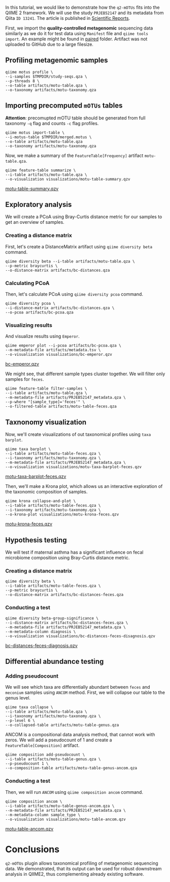 In this tutorial, we would like to demonstrate how the `q2-mOTUs` fits into the QIIME 2 framework. We will use the study `PRJEB52147` and its metadata from Qiita `ID 13241`. The article is published in [Scientific Reports](https://www.nature.com/articles/s41598-022-10276-y).

First, we import the **quality-controlled metagenomic** sequencing data similarly as we do it for test data using `Manifest` file and `qiime tools import`. An example might be found in [paired](https://github.com/motu-tool/q2-mOTUs/tree/main/q2_motus/tests/data/paired) folder. Artifact was not uploaded to GitHub due to a large filesize. 

## Profiling metagenomic samples

```
qiime motus profile \
--i-samples $TMPDIR/study-seqs.qza \
--p-threads 8 \
--o-table artifacts/motu-table.qza \
--o-taxonomy artifacts/motu-taxonomy.qza
``` 

## Importing precomputed `mOTUs` tables
**Attention**: precomupted mOTU table should be generated from full taxonomy `-q` flag and counts `-c` flag profiles.

``` 
qiime motus import-table \
--i-motus-table $TMPDIR/merged.motus \
--o-table artifacts/motu-table.qza
--o-taxonomy artifacts/motu-taxonomy.qza
```

Now, we make a summary of the `FeatureTable[Frequency]` artifact `motu-table.qza`. 
```
qiime feature-table summarize \
--i-table artifacts/motu-table.qza \
--o-visualization visualizations/motu-table-summary.qzv
```

[motu-table-summary.qzv](https://view.qiime2.org/visualization/?type=html&src=https%3A%2F%2Fdl.dropbox.com%2Fs%2Fvsedg96hb6uayjw%2Fmotu-table-summary.qzv%3Fdl%3D1)

## Exploratory analysis 

We will create a PCoA using Bray-Curtis distance metric for our samples to get an overview of samples. 
### Creating a distance matrix
First, let's create a DistanceMatrix artifact using `qiime diversity beta` command. 

```
qiime diversity beta --i-table artifacts/motu-table.qza \
--p-metric braycurtis \
--o-distance-matrix artifacts/bc-distances.qza
```

### Calculating PCoA

Then, let's calculate PCoA using `qiime diversity pcoa` command. 

```
qiime diversity pcoa \
--i-distance-matrix artifacts/bc-distances.qza \
--o-pcoa artifacts/bc-pcoa.qza
```

### Visualizing results
And visualize results using `Emperor`. 

```
qiime emperor plot --i-pcoa artifacts/bc-pcoa.qza \
--m-metadata-file artifacts/metadata.tsv \
--o-visualization visualizations/bc-emperor.qzv
```

[bc-emperor.qzv](https://view.qiime2.org/visualization/?type=html&src=https%3A%2F%2Fdl.dropbox.com%2Fs%2F7tsb7mrhfxq1ztf%2Fbc-emperor.qzv%3Fdl%3D1)

We might see, that different sample types cluster together. We will filter only samples for `feces`. 
    
```
qiime feature-table filter-samples \
--i-table artifacts/motu-table.qza \
--m-metadata-file artifacts/PRJEB52147_metadata.qza \
--p-where "[sample_type]='feces'" \
--o-filtered-table artifacts/motu-table-feces.qza
```

## Taxnonomy visualization
Now, we'll create visualizations of out taxonomical profiles using `taxa barplot`.

```
qiime taxa barplot \
--i-table artifacts/motu-table-feces.qza \
--i-taxonomy artifacts/motu-taxonomy.qza \
--m-metadata-file artifacts/PRJEB52147_metadata.qza \
--o-visualization visualizations/motu-taxa-barplot-feces.qzv
```

[motu-taxa-barplot-feces.qzv](https://view.qiime2.org/visualization/?type=html&src=https%3A%2F%2Fdl.dropbox.com%2Fs%2Frtz0klfpvbsxsfj%2Fmotu-taxa-barplot-feces.qzv%3Fdl%3D1)


Then, we'll make a Krona plot, which allows us an interactive exploration of the taxonomic composition of samples.  

```
qiime krona collapse-and-plot \
--i-table artifacts/motu-table-feces.qza \
--i-taxonomy artifacts/motu-taxonomy.qza \
--o-krona-plot visualizations/motu-krona-feces.qzv
```

[motu-krona-feces.qzv](https://view.qiime2.org/visualization/?type=html&src=https%3A%2F%2Fdl.dropbox.com%2Fs%2F51kurmw326jxjie%2Fmotu-krona-feces.qzv%3Fdl%3D1)


## Hypothesis testing 

We will test if maternal asthma has a significant influence on fecal microbiome composition using Bray-Curtis distance metric. 
### Creating a distance matrix

```
qiime diversity beta \
--i-table artifacts/motu-table-feces.qza \
--p-metric braycurtis \
--o-distance-matrix artifacts/bc-distances-feces.qza
```
### Conducting a test
```
qiime diversity beta-group-significance \
--i-distance-matrix artifacts/bc-distances-feces.qza \
--m-metadata-file artifacts/PRJEB52147_metadata.qza \
--m-metadata-column diagnosis \
--o-visualization visualizations/bc-distances-feces-disagnosis.qzv
```

[bc-distances-feces-diagnosis.qzv](https://view.qiime2.org/visualization/?type=html&src=https%3A%2F%2Fdl.dropbox.com%2Fs%2F455at5yxx7accvy%2Fbc-distances-feces-diagnosis.qzv%3Fdl%3D1)

## Differential abundance testing

### Adding pseudocount 

We will see which taxa are differentially abundant between `feces` and `meconium` samples using `ANCOM` method. 
First, we will collapse our table to the genus level. 

```
qiime taxa collapse \
--i-table artifacts/motu-table.qza \
--i-taxonomy artifacts/motu-taxonomy.qza \
--p-level 6 \
--o-collapsed-table artifacts/motu-table-genus.qza
```

ANCOM is a compositional data analysis method, that cannot work with zeros. We will add a pseudocount of 1 and create a `FeatureTable[Composition]` artifact. 

```
qiime composition add-pseudocount \
--i-table artifacts/motu-table-genus.qza \
--p-pseudocount 1 \
--o-composition-table artifacts/motu-table-genus-ancom.qza
```
### Conducting a test

Then, we will run `ANCOM` using `qiime composition ancom` command. 

```
qiime composition ancom \
--i-table artifacts/motu-table-genus-ancom.qza \
--m-metadata-file artifacts/PRJEB52147_metadata.qza \
--m-metadata-column sample_type \
--o-visualization visualizations/motu-table-ancom.qzv
```

[motu-table-ancom.qzv](https://view.qiime2.org/visualization/?type=html&src=https%3A%2F%2Fdl.dropbox.com%2Fs%2Fp1648h8x2ux7qak%2Fmotu-table-ancom.qzv%3Fdl%3D1)

# Conclusions

`q2-mOTUs` plugin allows taxonomical profiling of metagenomic sequencing data. We demonstrated, that its output can be used for robust downstream analysis in QIIME2, thus complementing already existing software.

